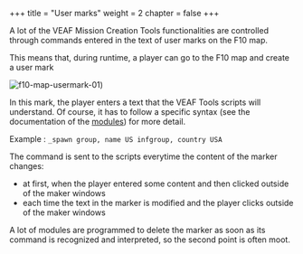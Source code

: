 +++
title = "User marks"
weight = 2
chapter = false
+++


A lot of the VEAF Mission Creation Tools functionalities are controlled through commands entered in the text of user marks on the F10 map.

This means that, during runtime, a player can go to the F10 map and create a user mark

![f10-map-usermark-01](/VEAF-Mission-Creation-Tools/images/f10-map-usermark-01.png?raw=true "f10-map-usermark-01"))

In this mark, the player enters a text that the VEAF Tools scripts will understand. Of course, it has to follow a specific syntax (see the documentation of the [modules](../modules/)) for more detail.

Example : ``_spawn group, name US infgroup, country USA``

The command is sent to the scripts everytime the content of the marker changes:

* at first, when the player entered some content and then clicked outside of the maker windows
* each time the text in the marker is modified and the player clicks outside of the maker windows

A lot of modules are programmed to delete the marker as soon as its command is recognized and interpreted, so the second point is often moot.
